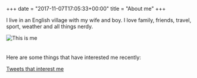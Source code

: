+++
date = "2017-11-07T17:05:33+00:00"
title = "About me"
+++

I live in an English village with my wife and boy. I love family, friends, travel, sport, weather and all things nerdy.

![This is me][1]

<p style="height: .5em;">&nbsp;</p>

Here are some things that have interested me recently:

<script>window.twttr = (function(d, s, id) {
  var js, fjs = d.getElementsByTagName(s)[0],
    t = window.twttr || {};
  if (d.getElementById(id)) return t;
  js = d.createElement(s);
  js.id = id;
  js.src = "https://platform.twitter.com/widgets.js";
  fjs.parentNode.insertBefore(js, fjs);

  t._e = [];
  t.ready = function(f) {
    t._e.push(f);
  };

  return t;
}(document, "script", "twitter-wjs"));</script>

<a class="twitter-timeline" data-lang="en" data-width="500" data-height="5000" data-chrome="noheader nofooter" data-link-color="#996633" href="https://twitter.com/P0BS">Tweets that interest me</a> <script async src="//platform.twitter.com/widgets.js" charset="utf-8"></script>
</div>
</div>

[1]: /img/about.jpg
